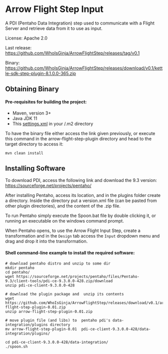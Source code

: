 # Arrow Flight Step Input

A PDI (Pentaho Data Integration) step used to communicate with a Flight Server and retrieve data from it to use as input.

License: Apache 2.0

Last release: https://github.com/WhoIsGinja/ArrowFlightStep/releases/tag/v0.1

Binary: https://github.com/WhoIsGinja/ArrowFlightStep/releases/download/v0.1/kettle-sdk-step-plugin-8.1.0.0-365.zip

## Obtaining Binary

#### Pre-requisites for building the project:
* Maven, version 3+
* Java JDK 11
* This [settings.xml](https://raw.githubusercontent.com/pentaho/maven-parent-poms/master/maven-support-files/settings.xml) in your <user-home>/.m2 directory

To have the binary file either access the link given previously, or execute this command in the arrow-flight-step-plugin directory and head to the target directory
to access it:

```
mvn clean install
```

## Installing Software

To download PDI, access the following link and download the 9.3 version: https://sourceforge.net/projects/pentaho/

After installing Pentaho, access its location, and in the plugins folder create
a directory. Inside the directory put a version.xml file (can be pasted from other plugin directories), and the content of the .zip file.

To run Pentaho simply execute the Spoon.bat file by double clicking it, or running an executable on the windows command prompt.

When Pentaho opens, to use the Arrow Flight Input Step, create a transformation and in the ```Design``` tab access the ```Input``` dropdown menu and drag and drop it into the transformation.
  
#### Shell command-line example to install the required software:
```
# download pentaho distro and unzip to some dir
mkdir pentaho
cd pentaho/
wget https://sourceforge.net/projects/pentaho/files/Pentaho-9.3/client-tools/pdi-ce-9.3.0.0-428.zip/download
unzip pdi-ce-client-9.3.0.0-428

# download the plugin package and  unzip its contents
wget https://github.com/WhoIsGinja/ArrowFlightStep/releases/download/v0.1/arrow-fllght-step-plugin-0.01.zip
unzip arrow-flight-step-plugin-0.01.zip 

# move plugin file (and libs) to  pentaho pdi's data-integration/plugins directory
mv arrow-flight-step-plugin-0.01  pdi-ce-client-9.3.0.0-428/data-integration/plugins/

cd pdi-ce-client-9.3.0.0-428/data-integration/
./spoon.sh
```
